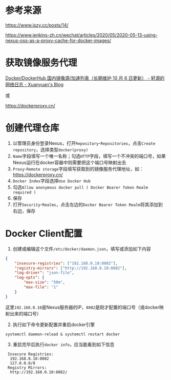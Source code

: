 # 参考来源

https://www.iszy.cc/posts/14/

https://www.jenkins-zh.cn/wechat/articles/2020/05/2020-05-13-using-nexus-oss-as-a-proxy-cache-for-docker-images/

# 获取镜像服务代理

[Docker/DockerHub 国内镜像源/加速列表（长期维护 10 月 6 日更新） - 轩源的网络日志 - Xuanyuan's Blog](https://xuanyuan.me/blog/archives/1154)

或

https://dockerproxy.cn/

# 创建代理仓库

1. 以管理员身份登录Nexus，打开`Repository`-`Repositories`，点击`Create repository`，选择类型`docker(proxy)`
2. `Name`字段填写一个唯一名称；勾选`HTTP`字段，填写一个不冲突的端口号，如果Nexus运行在docker容器中则需要把这个端口号映射出去
3. `Proxy`-`Remote storage`字段填写获取到的镜像服务代理地址，如：https://dockerproxy.cn/
4. `Docker Index`字段选择`Use Docker Hub`
5. 勾选`Allow anonymous docker pull ( Docker Bearer Token Realm required )`
6. 保存
7. 打开`Security`-`Realms`，点击左边的`Docker Bearer Token Realm`将其添加到右边，保存

# Docker Client配置

1. 创建或编辑这个文件`/etc/docker/daemon.json`，填写或添加如下内容

```json
{
	"insecure-registries": ["192.168.0.10:8082"],
	"registry-mirrors": ["http://192.168.0.10:8082"],
	"log-driver": "json-file",
	"log-opts": {
		"max-size": "50m",
		"max-file": "1"
	}
}
```

这里`192.168.0.10`是Nexus服务器的IP，`8082`是刚才配置的端口号（或docker映射出来的端口号）

2. 执行如下命令更新配置并重启docker引擎

```shell
systemctl daemon-reload & systemctl restart docker
```

3. 重启完毕后执行`docker info`，应当能看到如下信息

```
 Insecure Registries:
  192.168.0.10:8082
  127.0.0.0/8
 Registry Mirrors:
  http://192.168.0.10:8082/

```

